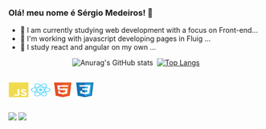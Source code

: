### Olá! meu nome é Sérgio Medeiros! 👋 
- 🔭 I am currently studying web development with a focus on Front-end...
- 🌱 I'm working with javascript developing pages in Fluig ...
- 🤔 I study react and angular on my own ...
<div display="flex" justify-content="flex-start" align = "center"
  <a href="https://github.com/SergioMFilho">
   
  <img style="display:block-inline" > ![Anurag's GitHub stats](https://github-readme-stats.vercel.app/api?username=sergiomfilho&show_icons=true&theme=radical) </img>
  <img style="display:block-inline"> [![Top Langs](https://github-readme-stats.vercel.app/api/top-langs/?username=sergiomfilho&layout=compact)](https://github.com/anuraghazra/github-readme-stats) </img>

  
</div>
<div style="display: inline_block"><br>
  <img align="center" alt="Sergio-Js" height="30" width="40" src="https://raw.githubusercontent.com/devicons/devicon/master/icons/javascript/javascript-plain.svg">
  <img align="center" alt="Sergio-React" height="30" width="40" src="https://raw.githubusercontent.com/devicons/devicon/master/icons/react/react-original.svg">    
  <img align="center" alt="Sergio-HTML" height="30" width="40" src="https://raw.githubusercontent.com/devicons/devicon/master/icons/html5/html5-original.svg">
  <img align="center" alt="Sergio-CSS" height="30" width="40" src="https://raw.githubusercontent.com/devicons/devicon/master/icons/css3/css3-original.svg">
 
</div>

##

 <div> 
  <a href="https://www.linkedin.com/in/s%C3%A9rgio-medeiros-90ba5a22b" target="_blank"><img src="https://img.shields.io/badge/-LinkedIn-%230077B5?style=for-the-badge&logo=linkedin&logoColor=white" target="_blank"></a> 
  <a href="mailto:sergiof11@outlook.com.br" target="_blank"><img src="https://img.shields.io/badge/Microsoft_Outlook-0078D4?style=for-the-badge&logo=microsoft-outlook&logoColor=white" target="_blank"></a>
  
 
 
 
</div>
